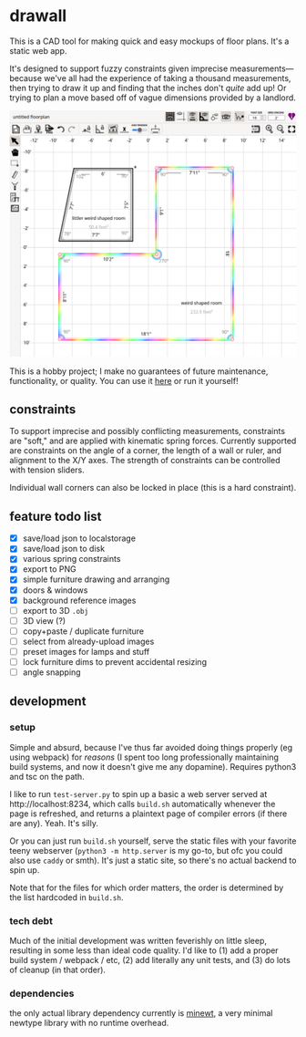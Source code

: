 # drawall
This is a CAD tool for making quick and easy mockups of floor plans. It's a static web app.

It's designed to support fuzzy constraints given imprecise measurements—because we've all had the experience of taking a thousand measurements, then trying to draw it up and finding that the inches don't *quite* add up! Or trying to plan a move based off of vague dimensions provided by a landlord.

![screenshot of the drawall ui](docs/ui.png)

This is a hobby project; I make no guarantees of future maintenance, functionality, or quality. You can use it [here](https://gwenscode.com/drawall) or run it yourself!

## constraints
To support imprecise and possibly conflicting measurements, constraints are "soft," and are applied with kinematic spring forces. Currently supported are constraints on the angle of a corner, the length of a wall or ruler, and alignment to the X/Y axes. The strength of constraints can be controlled with tension sliders.

Individual wall corners can also be locked in place (this is a hard constraint).

## feature todo list
- [x] save/load json to localstorage
- [x] save/load json to disk
- [x] various spring constraints
- [x] export to PNG
- [x] simple furniture drawing and arranging
- [x] doors & windows
- [x] background reference images
- [ ] export to 3D `.obj`
- [ ] 3D view (?)
- [ ] copy+paste / duplicate furniture
- [ ] select from already-upload images
- [ ] preset images for lamps and stuff
- [ ] lock furniture dims to prevent accidental resizing
- [ ] angle snapping

## development
### setup
Simple and absurd, because I've thus far avoided doing things properly (eg using webpack) for _reasons_ (I spent too long professionally maintaining build systems, and now it doesn't give me any dopamine). Requires python3 and tsc on the path.

I like to run `test-server.py` to spin up a basic a web server served at http://localhost:8234, which calls `build.sh` automatically whenever the page is refreshed, and returns a plaintext page of compiler errors (if there are any). Yeah. It's silly.

Or you can just run `build.sh` yourself, serve the static files with your favorite teeny webserver (`python3 -m http.server` is my go-to, but ofc you could also use `caddy` or smth). It's just a static site, so there's no actual backend to spin up.

Note that for the files for which order matters, the order is determined by the list hardcoded in `build.sh`.

### tech debt
Much of the initial development was written feverishly on little sleep, resulting in some less than ideal code quality. I'd like to (1) add a proper build system / webpack / etc, (2) add literally any unit tests, and (3) do lots of cleanup (in that order).

### dependencies
the only actual library dependency currently is [minewt](https://github.com/kanwren/minewt), a very minimal newtype library with no runtime overhead.

